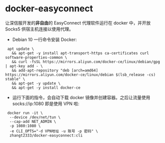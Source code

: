 # docker-easyconnect

让深信服开发的**非自由**的 EasyConnect 代理软件运行在 docker 中，并开放 Socks5 供宿主机连接以使用代理。

* Debian 10 一行命令安装 Docker:
```
 apt update \
   && apt-get -y install apt-transport-https ca-certificates curl software-properties-common \
   && curl -fsSL https://mirrors.aliyun.com/docker-ce/linux/debian/gpg | apt-key add - \
   && add-apt-repository "deb [arch=amd64] https://mirrors.aliyun.com/docker-ce/linux/debian $(lsb_release -cs) stable" \
   && apt-get -y update \
   && apt-get -y install docker-ce
```


* 运行下面的指令，会自动下载 docker 镜像并创建容器。之后让流量使用 socks://ip:1080 即是使用 VPN 啦:
```
 docker run -it \
  --device /dev/net/tun \
  --cap-add NET_ADMIN \
  -p 1080:1080 \
  -e CLI_OPTS="-d VPN地址 -u 账号 -p 密码" \
  zhangt2333/docker-easyconnect:cli
```